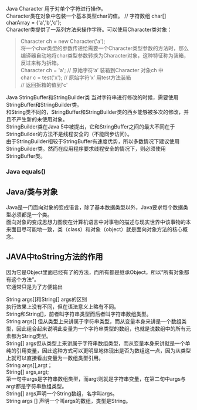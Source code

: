 Java Character 用于对单个字符进行操作。  
Character类在对象中包装一个基本类型char的值。
// 字符数组 
char[] charArray = {'a','b','c'};  
Character类提供了一系列方法来操作字符。可以使用Character类对象：  
> Character ch = new Character('a');  
将一个char类型的参数传递给需要一个Character类型参数的方法时，那么编译器自动地将char类型参数转换为Character对象，这种特征称为装箱，反过来称为拆箱。  
Character ch = 'a'; // 原始字符‘a’ 装箱到Character 对象ch 中  
char c = test('x');
// 原始字符‘x’ 用test方法装箱  
// 返回拆箱的值到'c' 

Java StringBuffer和StringBuilder类 
当对字符串进行修改的时候，需要使用StringBuffer和StringBuilder类。  
和String类不同的，StringBuffer和StringBuilder类的西乡能够被多次的修改，并且不产生新的未使用对象。  
StringBuilder类在Java 5中被提出，它和StringBuffer之间的最大不同在于StringBuilder的方法不是线程安全的（不能同步访问）。  
由于StringBuilder相较于StringBuffer有速度优势，所以多数情况下建议使用StringBuilder类。然而在应用程序要求线程安全的情况下，则必须使用StringBuffer类。

### Java equals()  

## Java/类与对象 
Java是一门面向对象的变成语言，除了基本数据类型以外，Java要求每个数据类型必须都是一个类。  
面向对象的变成思想力图使在计算机语言中对事物的描述与现实世界中该事物的本来面目尽可能地一致，类（class）和对象（object）就是面向对象方法的核心概念。  

## JAVA中toString方法的作用  
因为它是Object里面已经有了的方法，而所有都是继承Object，所以“所有对象都有这个方法”。  
它通常只是为了方便输出  


String args[]和String[] args的区别  
执行效果上没有不同，但在语法意义上略有不同。  
String和String[]，前者叫字符串类型而后者叫字符串数组类型。  
String args[] 但从类型上来讲属于字符串类型，而从变量本身来讲是一个数组类型，因此组合起来说明此变量为一个字符串类型的数组，也就是说数组中的所有元素都为String类型。  
String[] args但从类型上来讲属于字符串数组类型，而从变量本身来讲就是一个单纯的引用变量，因此这种方式可以更明显地体现出是否为数组这一点，因为从类型上就可以直接看出变量为一数组类型引用。  
String args[],argt；  
String[] args,argt;  
第一句中args是字符串数组类型，而argt则就是字符串变量，在第二句中args与argt都是字符串数组类型。  
String[] args声明一个String数组，名字叫args。  
String args [] 声明一个叫args的数组，类型是String。  